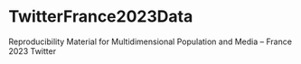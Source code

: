 # TwitterFrance2023Data
Reproducibility Material for Multidimensional Population and Media – France 2023 Twitter
